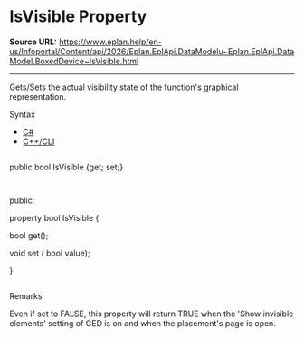# IsVisible Property

**Source URL:** https://www.eplan.help/en-us/Infoportal/Content/api/2026/Eplan.EplApi.DataModelu~Eplan.EplApi.DataModel.BoxedDevice~IsVisible.html

---

Gets/Sets the actual visibility state of the function's graphical representation.

Syntax

- [C#](#i-syntax-CS)
- [C++/CLI](#i-syntax-CPP2005)

```
```
public bool IsVisible {get; set;}
```
```

```
```
public:

property bool IsVisible {

   bool get();

   void set (    bool value);

}
```
```

Remarks

Even if set to FALSE, this property will return TRUE when the 'Show invisible elements' setting of GED is on and when the placement's page is open.
